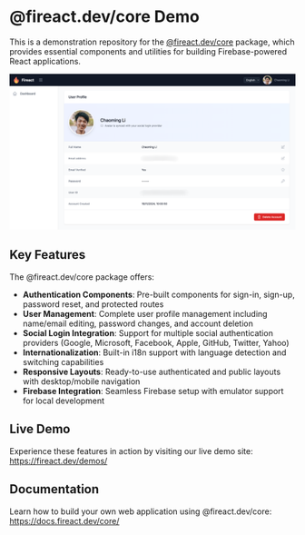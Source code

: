 # @fireact.dev/core Demo

This is a demonstration repository for the [@fireact.dev/core](https://www.npmjs.com/package/@fireact.dev/core) package, which provides essential components and utilities for building Firebase-powered React applications.

![Core Demo Screenshot](core-demo.png)

## Key Features

The @fireact.dev/core package offers:

- **Authentication Components**: Pre-built components for sign-in, sign-up, password reset, and protected routes
- **User Management**: Complete user profile management including name/email editing, password changes, and account deletion
- **Social Login Integration**: Support for multiple social authentication providers (Google, Microsoft, Facebook, Apple, GitHub, Twitter, Yahoo)
- **Internationalization**: Built-in i18n support with language detection and switching capabilities
- **Responsive Layouts**: Ready-to-use authenticated and public layouts with desktop/mobile navigation
- **Firebase Integration**: Seamless Firebase setup with emulator support for local development

## Live Demo

Experience these features in action by visiting our live demo site:
https://fireact.dev/demos/

## Documentation

Learn how to build your own web application using @fireact.dev/core:
https://docs.fireact.dev/core/
